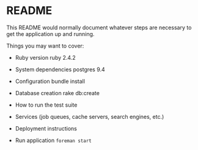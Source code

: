 # README

This README would normally document whatever steps are necessary to get the
application up and running.

Things you may want to cover:

* Ruby version
ruby 2.4.2

* System dependencies
postgres 9.4

* Configuration
bundle install

* Database creation
rake db:create

* How to run the test suite

* Services (job queues, cache servers, search engines, etc.)

* Deployment instructions

* Run application
`foreman start`
